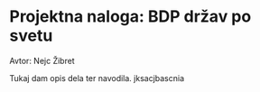 # Projektna naloga: BDP držav po svetu 

Avtor: Nejc Žibret

Tukaj dam opis dela ter navodila. 
jksacjbascnia
